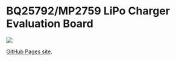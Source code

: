 # BQ25792/MP2759 LiPo Charger Evaluation Board

![](https://willb97.github.io/lipo-chg-eval-pcb/3D/charger-compare-3D_top.png)

[GitHub Pages site](https://willb97.github.io/lipo-chg-eval-pcb/Browse/charger-compare-navigate.html).
